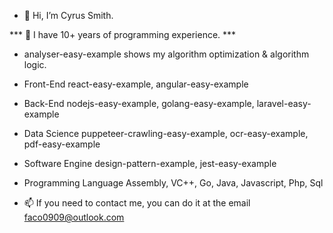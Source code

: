- 👋 Hi, I’m Cyrus Smith.

*** 👀 I have 10+ years of programming experience. ***

  - analyser-easy-example shows my algorithm optimization & algorithm logic.
  
  - Front-End
    react-easy-example, angular-easy-example
  - Back-End
    nodejs-easy-example, golang-easy-example, laravel-easy-example
  - Data Science
    puppeteer-crawling-easy-example, ocr-easy-example, pdf-easy-example
  - Software Engine
    design-pattern-example, jest-easy-example
  - Programming Language
    Assembly, VC++, Go, Java, Javascript, Php, Sql
  
- 📫 If you need to contact me, you can do it at the email faco0909@outlook.com
